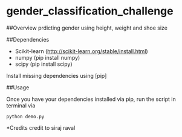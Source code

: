 # gender_classification_challenge

##Overview
prdicting gender using height, weight and shoe size

##Dependencies

* Scikit-learn (http://scikit-learn.org/stable/install.html)
* numpy (pip install numpy)
* scipy (pip install scipy)

Install missing dependencies using [pip]

##Usage

Once you have your dependencies installed via pip, run the script in terminal via

```
python demo.py
```


*Credits
credit to siraj raval 

